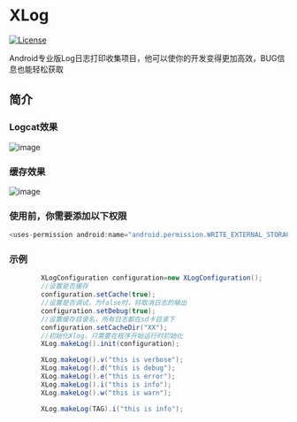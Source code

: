 ﻿# XLog

[![License](https://img.shields.io/badge/license-Apache%202-4EB1BA.svg)](https://www.apache.org/licenses/LICENSE-2.0.html)

Android专业版Log日志打印收集项目，他可以使你的开发变得更加高效，BUG信息也能轻松获取


## 简介

### Logcat效果

![image](https://github.com/CCwant/XLog/blob/master/doc/boot1.png)

### 缓存效果

![image](https://github.com/CCwant/XLog/blob/master/doc/boot1.png)

### 使用前，你需要添加以下权限
``` java
<uses-permission android:name="android.permission.WRITE_EXTERNAL_STORAGE" />
```
### 示例
``` java
		XLogConfiguration configuration=new XLogConfiguration();
		//设置是否缓存
		configuration.setCache(true);
		//设置是否调试，为false时，将取消日志的输出
		configuration.setDebug(true);
		//设置缓存目录名，所有日志都在sd卡目录下
		configuration.setCacheDir("XX");
		//初始化Xlog，只需要在程序开始运行时初始化
		XLog.makeLog().init(configuration);
```

``` java
		XLog.makeLog().v("this is verbose");
		XLog.makeLog().d("this is debug");
		XLog.makeLog().e("this is error");
		XLog.makeLog().i("this is info");
		XLog.makeLog().w("this is warn");

		XLog.makeLog(TAG).i("this is info");
```





